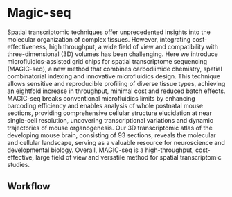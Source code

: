 # Magic-seq

Spatial transcriptomic techniques offer unprecedented insights into the molecular organization of complex tissues. However, integrating cost-effectiveness, high throughput, a wide field of view and compatibility with three-dimensional (3D) volumes has been challenging. Here we introduce microfluidics-assisted grid chips for spatial transcriptome sequencing (MAGIC-seq), a new method that combines carbodiimide chemistry, spatial combinatorial indexing and innovative microfluidics design. This technique allows sensitive and reproducible profiling of diverse tissue types, achieving an eightfold increase in throughput, minimal cost and reduced batch effects. MAGIC-seq breaks conventional microfluidics limits by enhancing barcoding efficiency and enables analysis of whole postnatal mouse sections, providing comprehensive cellular structure elucidation at near single-cell resolution, uncovering transcriptional variations and dynamic trajectories of mouse organogenesis. Our 3D transcriptomic atlas of the developing mouse brain, consisting of 93 sections, reveals the molecular and cellular landscape, serving as a valuable resource for neuroscience and developmental biology. Overall, MAGIC-seq is a high-throughput, cost-effective, large field of view and versatile method for spatial transcriptomic studies.

## Workflow
